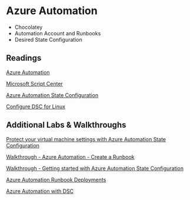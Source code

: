 # Azure Automation

- Chocolatey
- Automation Account and Runbooks
- Desired State Configuration

## Readings

[Azure Automation](https://docs.microsoft.com/en-us/azure/automation/automation-intro)

[Microsoft Script Center](https://gallery.technet.microsoft.com/scriptcenter/site/search?f[0].Type=RootCategory&f[0].Value=WindowsAzure&f[1].Type=SubCategory&f[1].Value=WindowsAzure_automation&f[1].Text=Automation)

[Azure Automation State Configuration](https://docs.microsoft.com/en-us/azure/automation/automation-dsc-overview)

[Configure DSC for Linux](https://docs.microsoft.com/en-us/powershell/scripting/dsc/getting-started/lnxgettingstarted?view=powershell-7)

## Additional Labs & Walkthroughs

[Protect your virtual machine settings with Azure Automation State Configuration](https://docs.microsoft.com/en-us/learn/modules/protect-vm-settings-with-dsc/)

[Walkthrough - Azure Automation - Create a Runbook](https://docs.microsoft.com/en-us/azure/automation/automation-quickstart-create-runbook)

[Walkthrough - Getting started with Azure Automation State Configuration](https://docs.microsoft.com/en-us/azure/automation/automation-dsc-getting-started)

[Azure Automation Runbook Deployments](http://microsoft.github.io/PartsUnlimited/iac/200.2x-IaCM01AzureAuto.html)

[Azure Automation with DSC](http://microsoft.github.io/PartsUnlimited/iac/200.2x-IaCLabsM02DSC.html)
